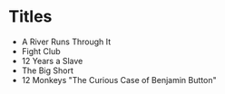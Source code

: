 # Titles

- A River Runs Through It
- Fight Club
- 12 Years a Slave
- The Big Short
- 12 Monkeys
"The Curious Case of Benjamin Button"

